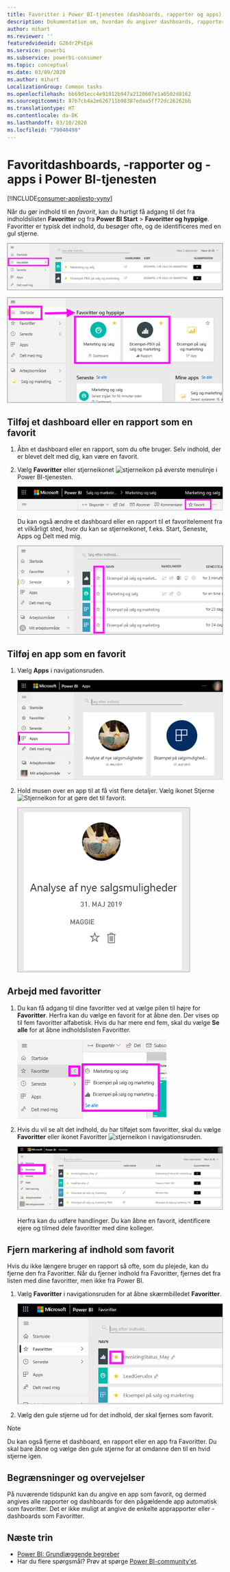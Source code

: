 ```yaml
---
title: Favoritter i Power BI-tjenesten (dashboards, rapporter og apps)
description: Dokumentation om, hvordan du angiver dashboards, rapporter og apps som favoritter i Power BI-tjenesten
author: mihart
ms.reviewer: ''
featuredvideoid: G26dr2PsEpk
ms.service: powerbi
ms.subservice: powerbi-consumer
ms.topic: conceptual
ms.date: 03/09/2020
ms.author: mihart
LocalizationGroup: Common tasks
ms.openlocfilehash: bb69d1ecc4e91912b947a2120607e1a0502d8162
ms.sourcegitcommit: 87b7cb4a2e626711b98387edaa5ff72dc26262bb
ms.translationtype: HT
ms.contentlocale: da-DK
ms.lasthandoff: 03/10/2020
ms.locfileid: "79040498"
---
```

# <a name="favorite-dashboards-reports-and-apps-in-the-power-bi-service"></a>Favoritdashboards, -rapporter og -apps i Power BI-tjenesten

[!INCLUDE[consumer-appliesto-yyny](../includes/consumer-appliesto-yyny.md)]

Når du gør indhold til en *favorit*, kan du hurtigt få adgang til det fra indholdslisten **Favoritter** og fra **Power BI Start** > **Favoritter og hyppige**. Favoritter er typisk det indhold, du besøger ofte, og de identificeres med en gul stjerne.

   ![Ikonet Favoritter](./media/end-user-favorite/power-bi-favorite-nav.png)

   ![Ikon for Favoritter og hyppige](./media/end-user-favorite/power-bi-home.png)

## <a name="add-a-dashboard-or-report-as-a-favorite"></a>Tilføj et dashboard eller en rapport som en favorit

1. Åbn et dashboard eller en rapport, som du ofte bruger. Selv indhold, der er blevet delt med dig, kan være en favorit.

2. Vælg **Favoritter** eller stjerneikonet ![stjerneikon](./media/end-user-favorite/power-bi-favorite-icon.png) på øverste menulinje i Power BI-tjenesten.
   
   ![ikonet Favoritter](./media/end-user-favorite/power-bi-favorite.png)
   
   Du kan også ændre et dashboard eller en rapport til et favoritelement fra et vilkårligt sted, hvor du kan se stjerneikonet, f.eks. Start, Seneste, Apps og Delt med mig. 
   
   ![Fanen Dashboard med en gul stjerne](./media/end-user-favorite/power-bi-recent.png)

## <a name="add-an-app-as-a-favorite"></a>Tilføj en app som en favorit

1. Vælg **Apps** i navigationsruden.

   ![Dashboard](./media/end-user-favorite/power-bi-app.png)

2. Hold musen over en app til at få vist flere detaljer. Vælg ikonet Stjerne ![Stjerneikon](./media/end-user-favorite/power-bi-favorite-icon.png) for at gøre det til favorit.
   
   ![Hold over en app](./media/end-user-favorite/power-bi-hover-app.png)

## <a name="work-with-favorites"></a>Arbejd med favoritter
1. Du kan få adgang til dine favoritter ved at vælge pilen til højre for **Favoritter**. Herfra kan du vælge en favorit for at åbne den. Der vises op til fem favoritter alfabetisk. Hvis du har mere end fem, skal du vælge **Se alle** for at åbne indholdslisten Favoritter. 
   
   ![Pop op-vinduet Favoritter](./media/end-user-favorite/power-bi-favorite-flyout.png)
2. Hvis du vil se alt det indhold, du har tilføjet som favoritter, skal du vælge **Favoritter** eller ikonet Favoritter ![stjerneikon](./media/end-user-favorite/power-bi-favorites-icon.png) i navigationsruden. 
   
    ![Vinduet Favoritter](./media/end-user-favorite/power-bi-fav-screen.png)
   
   Herfra kan du udføre handlinger. Du kan åbne en favorit, identificere ejere og tilmed dele favoritter med dine kolleger.

## <a name="unfavorite-content"></a>Fjern markering af indhold som favorit
Hvis du ikke længere bruger en rapport så ofte, som du plejede, kan du fjerne den fra Favoritter. Når du fjerner indhold fra Favoritter, fjernes det fra listen med dine favoritter, men ikke fra Power BI.

1. Vælg **Favoritter** i navigationsruden for at åbne skærmbilledet **Favoritter**.
   
   ![Skærmbilledet Favoritter](./media/end-user-favorite/power-bi-un-favorite.png)
2. Vælg den gule stjerne ud for det indhold, der skal fjernes som favorit.

> [!NOTE]
> Du kan også fjerne et dashboard, en rapport eller en app fra Favoritter. Du skal bare åbne og vælge den gule stjerne for at omdanne den til en hvid stjerne igen. 
> 
> 
## <a name="limitations-and-considerations"></a>Begrænsninger og overvejelser
På nuværende tidspunkt kan du angive en app som favorit, og dermed angives alle rapporter og dashboards for den pågældende app automatisk som favoritter. Det er ikke muligt at angive de enkelte apprapporter eller -dashboards som Favoritter. 

## <a name="next-steps"></a>Næste trin
- [Power BI: Grundlæggende begreber](end-user-basic-concepts.md)
- Har du flere spørgsmål? Prøv at spørge [Power BI-community'et](https://community.powerbi.com/).

